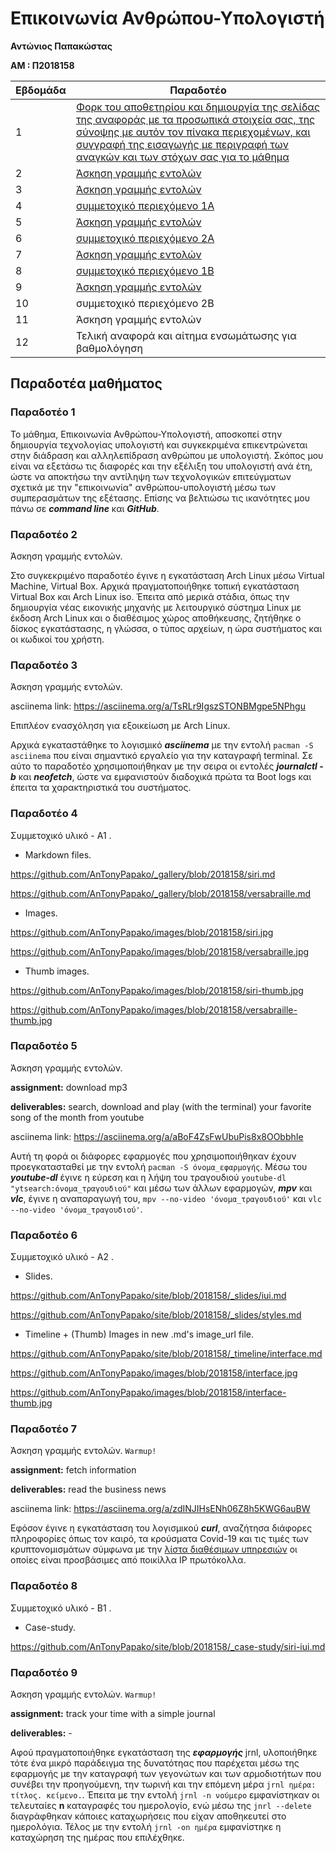 # Επικοινωνία Ανθρώπου-Υπολογιστή

**Αντώνιος Παπακώστας**

**ΑΜ : Π2018158**

| Εβδομάδα | Παραδοτέο |
| --- | --- |
| 1 | [Φορκ του αποθετηρίου και δημιουργία της σελίδας της αναφοράς με τα προσωπικά στοιχεία σας, της σύνοψης με αυτόν τον πίνακα περιεχομένων, και συγγραφή της εισαγωγής με περιγραφή των αναγκών και των στόχων σας για το μάθημα](#παραδοτέο-1) |
| 2 | [Άσκηση γραμμής εντολών](#παραδοτέο-2) |
| 3 | [Άσκηση γραμμής εντολών](#παραδοτέο-3) |
| 4 | [συμμετοχικό περιεχόμενο 1A](#παραδοτέο-4) |
| 5 | [Άσκηση γραμμής εντολών](#παραδοτέο-5) |
| 6 | [συμμετοχικό περιεχόμενο 2A](#παραδοτέο-6) |
| 7 | [Άσκηση γραμμής εντολών](#παραδοτέο-7) |
| 8 | [συμμετοχικό περιεχόμενο 1B](#παραδοτέο-8) |
| 9 | [Άσκηση γραμμής εντολών](#παραδοτέο-9) |
| 10 | συμμετοχικό περιεχόμενο 2B |
| 11 | Άσκηση γραμμής εντολών |
| 12 | Τελική αναφορά και αίτημα ενσωμάτωσης για βαθμολόγηση |

## Παραδοτέα μαθήματος

### Παραδοτέο 1

Το μάθημα, Επικοινωνία Ανθρώπου-Υπολογιστή, αποσκοπεί στην δημιουργία τεχνολογίας υπολογιστή και συγκεκριμένα επικεντρώνεται στην διάδραση και αλληλεπίδραση ανθρώπου με υπολογιστή. Σκόπος μου είναι να εξετάσω τις διαφορές και την εξέλιξη του υπολογιστή ανά έτη, ώστε να αποκτήσω την αντίληψη των τεχνολογικών επιτεύγματων σχετικά με την "επικοινωνία" ανθρώπου-υπολογιστή μέσω των συμπερασμάτων της εξέτασης. Επίσης να βελτιώσω τις ικανότητες μου πάνω σε ***command line*** και ***GitHub***.

### Παραδοτέο 2

Άσκηση γραμμής εντολών.

Στο συγκεκριμένο παραδοτέο έγινε η εγκατάσταση Arch Linux μέσω Virtual Machine, Virtual Box. Αρχικά πραγματοποιήθηκε τοπική εγκατάσταση Virtual Box και Arch Linux iso. Έπειτα από μερικά στάδια, όπως την δημιουργία νέας εικονικής μηχανής με λειτουργικό σύστημα Linux με έκδοση Arch Linux και ο διαθέσιμος χώρος αποθήκευσης, ζητήθηκε ο δίσκος εγκατάστασης, η γλώσσα, ο τύπος αρχείων, η ώρα συστήματος και οι κωδικοί του χρήστη.

### Παραδοτέο 3

Άσκηση γραμμής εντολών.

asciinema link: https://asciinema.org/a/TsRLr9IgszSTONBMgpe5NPhgu

Επιπλέον ενασχόληση για εξοικείωση με Arch Linux.

Αρχικά εγκαταστάθηκε το λογισμικό ***asciinema*** με την εντολή ```pacman -S asciinema```  που είναι σημαντικό εργαλείο για την καταγραφή terminal. Σε αύτο το παραδοτέο χρησιμοποιήθηκαν με την σειρα οι εντολές ***journalctl -b*** και ***neofetch***, ώστε να εμφανιστούν διαδοχικά πρώτα τα Boot logs και έπειτα τα χαρακτηριστικά του συστήματος.

### Παραδοτέο 4

Συμμετοχικό υλικό - Α1 .

- Markdown files.

https://github.com/AnTonyPapako/_gallery/blob/2018158/siri.md

https://github.com/AnTonyPapako/_gallery/blob/2018158/versabraille.md

- Images.

https://github.com/AnTonyPapako/images/blob/2018158/siri.jpg

https://github.com/AnTonyPapako/images/blob/2018158/versabraille.jpg

- Thumb images.

https://github.com/AnTonyPapako/images/blob/2018158/siri-thumb.jpg

https://github.com/AnTonyPapako/images/blob/2018158/versabraille-thumb.jpg

### Παραδοτέο 5

Άσκηση γραμμής εντολών.

**assignment:** download mp3

**deliverables:** search, download and play (with the terminal) your favorite song of the month from youtube

asciinema link: https://asciinema.org/a/aBoF4ZsFwUbuPis8x8OObbhIe

Αυτή τη φορά οι διάφορες εφαρμογές που χρησιμοποιήθηκαν έχουν προεγκατασταθεί με την εντολή ```pacman -S όνομα_εφαρμογής```. Μέσω του ***youtube-dl*** έγινε η εύρεση και η λήψη του τραγουδιού ```youtube-dl "ytsearch:όνομα_τραγουδιού"``` και μέσω των άλλων εφαρμογών, ***mpv*** και ***vlc***, έγινε η αναπαραγωγή του, ```mpv --no-video 'όνομα_τραγουδιού'``` και ```vlc --no-video 'όνομα_τραγουδιού'```.

### Παραδοτέο 6

Συμμετοχικό υλικό - Α2 .

- Slides.

https://github.com/AnTonyPapako/site/blob/2018158/_slides/iui.md

https://github.com/AnTonyPapako/site/blob/2018158/_slides/styles.md

- Timeline + (Thumb) Images in new .md's image_url file.

https://github.com/AnTonyPapako/site/blob/2018158/_timeline/interface.md

https://github.com/AnTonyPapako/images/blob/2018158/interface.jpg

https://github.com/AnTonyPapako/images/blob/2018158/interface-thumb.jpg

### Παραδοτέο 7

Άσκηση γραμμής εντολών. ```Warmup!```

**assignment:** fetch information

**deliverables:** read the business news

asciinema link: https://asciinema.org/a/zdINJIHsENh06Z8h5KWG6auBW

Εφόσον έγινε η εγκατάσταση του λογισμικού ***curl***, αναζήτησα διάφορες πληροφορίες όπως τον καιρό, τα κρούσματα Covid-19 και τις τιμές των κρυπτονομισμάτων σύμφωνα με την [λίστα διαθέσιμων υπηρεσιών](https://github.com/chubin/awesome-console-services) οι οποίες είναι προσβάσιμες από ποικίλλα IP πρωτόκολλα.

### Παραδοτέο 8

Συμμετοχικό υλικό - B1 .

- Case-study.

https://github.com/AnTonyPapako/site/blob/2018158/_case-study/siri-iui.md

### Παραδοτέο 9

Άσκηση γραμμής εντολών. ```Warmup!```

**assignment:** track your time with a simple journal

**deliverables:** -

Αφού πραγματοποιήθηκε εγκατάσταση της ***εφαρμογής*** jrnl, υλοποιήθηκε τότε ένα μικρό παράδειγμα της δυνατότηας που παρέχεται μέσω της εφαρμογής με την καταγραφή των γεγονώτων και των αρμοδιοτήτων που συνέβει την προηγούμενη, την τωρινή και την επόμενη μέρα ```jrnl ημέρα: τίτλος. κείμενο.```. Έπειτα με την εντολή ```jrnl -n νούμερο``` εμφανίστηκαν οι τελευταίες **n** καταγραφές του ημερολογίο, ενώ μέσω της ```jnrl --delete``` διαγράφθηκαν κάποιες καταχωρήσεις που είχαν αποθηκευτεί στο ημερολόγια. Τέλος με την εντολή ```jrnl -on ημέρα``` εμφανίστηκε η καταχώρηση της ημέρας που επιλέχθηκε.
